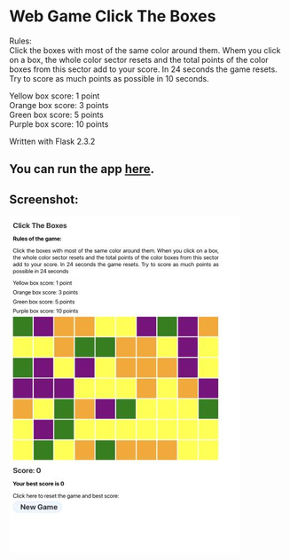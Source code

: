 # Web Game Click The Boxes

Rules:  
Click the boxes with most of the same color around them. Whem you click on a box, the whole color sector resets and the total points of the color boxes from this sector add to your score. In 24 seconds the game resets. Try to score as much points as possible in 10 seconds.  

Yellow box score: 1 point  
Orange box score: 3 points  
Green box score: 5 points  
Purple box score: 10 points  

Written with Flask 2.3.2

## You can run the app <a href="http://xaoccc.pythonanywhere.com/">here</a>.

## Screenshot:
<img src="https://github.com/xaoccc/Click-The-Boxes/blob/main/screenshot.jpg" />
